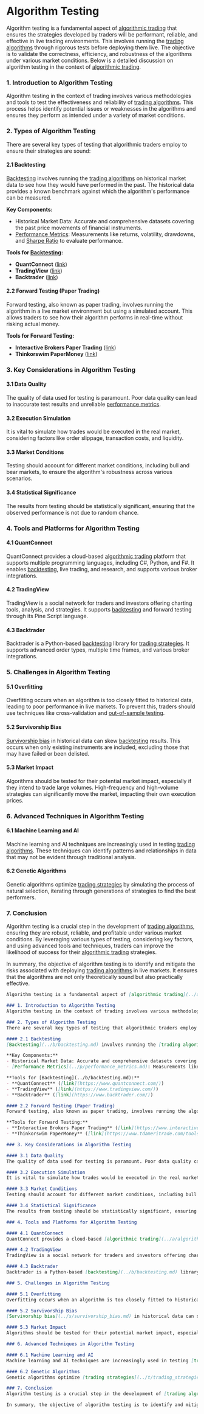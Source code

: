 # Algorithm Testing

Algorithm testing is a fundamental aspect of [algorithmic trading](../a/algorithmic_trading.md) that ensures the strategies developed by traders will be performant, reliable, and effective in live trading environments. This involves running the [trading algorithms](../t/trading_algorithms.md) through rigorous tests before deploying them live. The objective is to validate the correctness, efficiency, and robustness of the algorithms under various market conditions. Below is a detailed discussion on algorithm testing in the context of [algorithmic trading](../a/algorithmic_trading.md).

### 1. Introduction to Algorithm Testing
Algorithm testing in the context of trading involves various methodologies and tools to test the effectiveness and reliability of [trading algorithms](../t/trading_algorithms.md). This process helps identify potential issues or weaknesses in the algorithms and ensures they perform as intended under a variety of market conditions.

### 2. Types of Algorithm Testing
There are several key types of testing that algorithmic traders employ to ensure their strategies are sound:

#### 2.1 Backtesting
[Backtesting](../b/backtesting.md) involves running the [trading algorithms](../t/trading_algorithms.md) on historical market data to see how they would have performed in the past. The historical data provides a known benchmark against which the algorithm's performance can be measured.

**Key Components:**
- Historical Market Data: Accurate and comprehensive datasets covering the past price movements of financial instruments.
- [Performance Metrics](../p/performance_metrics.md): Measurements like returns, volatility, drawdowns, and [Sharpe Ratio](../s/sharpe_ratio.md) to evaluate performance.

**Tools for [Backtesting](../b/backtesting.md):**
- **QuantConnect** ([link](https://www.quantconnect.com/))
- **TradingView** ([link](https://www.tradingview.com/))
- **Backtrader** ([link](https://www.backtrader.com/))

#### 2.2 Forward Testing (Paper Trading)
Forward testing, also known as paper trading, involves running the algorithm in a live market environment but using a simulated account. This allows traders to see how their algorithm performs in real-time without risking actual money.

**Tools for Forward Testing:**
- **Interactive Brokers Paper Trading** ([link](https://www.interactivebrokers.com/))
- **Thinkorswim PaperMoney** ([link](https://www.tdameritrade.com/tools-and-platforms/thinkorswim.page))

### 3. Key Considerations in Algorithm Testing

#### 3.1 Data Quality
The quality of data used for testing is paramount. Poor data quality can lead to inaccurate test results and unreliable [performance metrics](../p/performance_metrics.md).

#### 3.2 Execution Simulation
It is vital to simulate how trades would be executed in the real market, considering factors like order slippage, transaction costs, and liquidity.

#### 3.3 Market Conditions
Testing should account for different market conditions, including bull and bear markets, to ensure the algorithm's robustness across various scenarios.

#### 3.4 Statistical Significance
The results from testing should be statistically significant, ensuring that the observed performance is not due to random chance.

### 4. Tools and Platforms for Algorithm Testing

#### 4.1 QuantConnect
QuantConnect provides a cloud-based [algorithmic trading](../a/algorithmic_trading.md) platform that supports multiple programming languages, including C#, Python, and F#. It enables [backtesting](../b/backtesting.md), live trading, and research, and supports various broker integrations.

#### 4.2 TradingView
TradingView is a social network for traders and investors offering charting tools, analysis, and strategies. It supports [backtesting](../b/backtesting.md) and forward testing through its Pine Script language.

#### 4.3 Backtrader
Backtrader is a Python-based [backtesting](../b/backtesting.md) library for [trading strategies](../t/trading_strategies.md). It supports advanced order types, multiple time frames, and various broker integrations.

### 5. Challenges in Algorithm Testing

#### 5.1 Overfitting
Overfitting occurs when an algorithm is too closely fitted to historical data, leading to poor performance in live markets. To prevent this, traders should use techniques like cross-validation and [out-of-sample testing](../o/out-of-sample_testing.md).

#### 5.2 Survivorship Bias
[Survivorship bias](../s/survivorship_bias.md) in historical data can skew [backtesting](../b/backtesting.md) results. This occurs when only existing instruments are included, excluding those that may have failed or been delisted.

#### 5.3 Market Impact
Algorithms should be tested for their potential market impact, especially if they intend to trade large volumes. High-frequency and high-volume strategies can significantly move the market, impacting their own execution prices.

### 6. Advanced Techniques in Algorithm Testing

#### 6.1 Machine Learning and AI
Machine learning and AI techniques are increasingly used in testing [trading algorithms](../t/trading_algorithms.md). These techniques can identify patterns and relationships in data that may not be evident through traditional analysis.

#### 6.2 Genetic Algorithms
Genetic algorithms optimize [trading strategies](../t/trading_strategies.md) by simulating the process of natural selection, iterating through generations of strategies to find the best performers.

### 7. Conclusion
Algorithm testing is a crucial step in the development of [trading algorithms](../t/trading_algorithms.md), ensuring they are robust, reliable, and profitable under various market conditions. By leveraging various types of testing, considering key factors, and using advanced tools and techniques, traders can improve the likelihood of success for their [algorithmic trading](../a/algorithmic_trading.md) strategies.

In summary, the objective of algorithm testing is to identify and mitigate the risks associated with deploying [trading algorithms](../t/trading_algorithms.md) in live markets. It ensures that the algorithms are not only theoretically sound but also practically effective.

```markdown
Algorithm testing is a fundamental aspect of [algorithmic trading](../a/algorithmic_trading.md) that ensures the strategies developed by traders will be performant, reliable, and effective in live trading environments. This involves running the [trading algorithms](../t/trading_algorithms.md) through rigorous tests before deploying them live. The objective is to validate the correctness, efficiency, and robustness of the algorithms under various market conditions. Below is a detailed discussion on algorithm testing in the context of [algorithmic trading](../a/algorithmic_trading.md).

### 1. Introduction to Algorithm Testing
Algorithm testing in the context of trading involves various methodologies and tools to test the effectiveness and reliability of [trading algorithms](../t/trading_algorithms.md). This process helps identify potential issues or weaknesses in the algorithms and ensures they perform as intended under a variety of market conditions.

### 2. Types of Algorithm Testing
There are several key types of testing that algorithmic traders employ to ensure their strategies are sound:

#### 2.1 Backtesting
[Backtesting](../b/backtesting.md) involves running the [trading algorithms](../t/trading_algorithms.md) on historical market data to see how they would have performed in the past. The historical data provides a known benchmark against which the algorithm's performance can be measured.

**Key Components:**
- Historical Market Data: Accurate and comprehensive datasets covering the past price movements of financial instruments.
- [Performance Metrics](../p/performance_metrics.md): Measurements like returns, volatility, drawdowns, and [Sharpe Ratio](../s/sharpe_ratio.md) to evaluate performance.

**Tools for [Backtesting](../b/backtesting.md):**
- **QuantConnect** ([link](https://www.quantconnect.com/))
- **TradingView** ([link](https://www.tradingview.com/))
- **Backtrader** ([link](https://www.backtrader.com/))

#### 2.2 Forward Testing (Paper Trading)
Forward testing, also known as paper trading, involves running the algorithm in a live market environment but using a simulated account. This allows traders to see how their algorithm performs in real-time without risking actual money.

**Tools for Forward Testing:**
- **Interactive Brokers Paper Trading** ([link](https://www.interactivebrokers.com/))
- **Thinkorswim PaperMoney** ([link](https://www.tdameritrade.com/tools-and-platforms/thinkorswim.page))

### 3. Key Considerations in Algorithm Testing

#### 3.1 Data Quality
The quality of data used for testing is paramount. Poor data quality can lead to inaccurate test results and unreliable [performance metrics](../p/performance_metrics.md).

#### 3.2 Execution Simulation
It is vital to simulate how trades would be executed in the real market, considering factors like order slippage, transaction costs, and liquidity.

#### 3.3 Market Conditions
Testing should account for different market conditions, including bull and bear markets, to ensure the algorithm's robustness across various scenarios.

#### 3.4 Statistical Significance
The results from testing should be statistically significant, ensuring that the observed performance is not due to random chance.

### 4. Tools and Platforms for Algorithm Testing

#### 4.1 QuantConnect
QuantConnect provides a cloud-based [algorithmic trading](../a/algorithmic_trading.md) platform that supports multiple programming languages, including C#, Python, and F#. It enables [backtesting](../b/backtesting.md), live trading, and research, and supports various broker integrations.

#### 4.2 TradingView
TradingView is a social network for traders and investors offering charting tools, analysis, and strategies. It supports [backtesting](../b/backtesting.md) and forward testing through its Pine Script language.

#### 4.3 Backtrader
Backtrader is a Python-based [backtesting](../b/backtesting.md) library for [trading strategies](../t/trading_strategies.md). It supports advanced order types, multiple time frames, and various broker integrations.

### 5. Challenges in Algorithm Testing

#### 5.1 Overfitting
Overfitting occurs when an algorithm is too closely fitted to historical data, leading to poor performance in live markets. To prevent this, traders should use techniques like cross-validation and [out-of-sample testing](../o/out-of-sample_testing.md).

#### 5.2 Survivorship Bias
[Survivorship bias](../s/survivorship_bias.md) in historical data can skew [backtesting](../b/backtesting.md) results. This occurs when only existing instruments are included, excluding those that may have failed or been delisted.

#### 5.3 Market Impact
Algorithms should be tested for their potential market impact, especially if they intend to trade large volumes. High-frequency and high-volume strategies can significantly move the market, impacting their own execution prices.

### 6. Advanced Techniques in Algorithm Testing

#### 6.1 Machine Learning and AI
Machine learning and AI techniques are increasingly used in testing [trading algorithms](../t/trading_algorithms.md). These techniques can identify patterns and relationships in data that may not be evident through traditional analysis.

#### 6.2 Genetic Algorithms
Genetic algorithms optimize [trading strategies](../t/trading_strategies.md) by simulating the process of natural selection, iterating through generations of strategies to find the best performers.

### 7. Conclusion
Algorithm testing is a crucial step in the development of [trading algorithms](../t/trading_algorithms.md), ensuring they are robust, reliable, and profitable under various market conditions. By leveraging various types of testing, considering key factors, and using advanced tools and techniques, traders can improve the likelihood of success for their [algorithmic trading](../a/algorithmic_trading.md) strategies.

In summary, the objective of algorithm testing is to identify and mitigate the risks associated with deploying [trading algorithms](../t/trading_algorithms.md) in live markets. It ensures that the algorithms are not only theoretically sound but also practically effective.
```